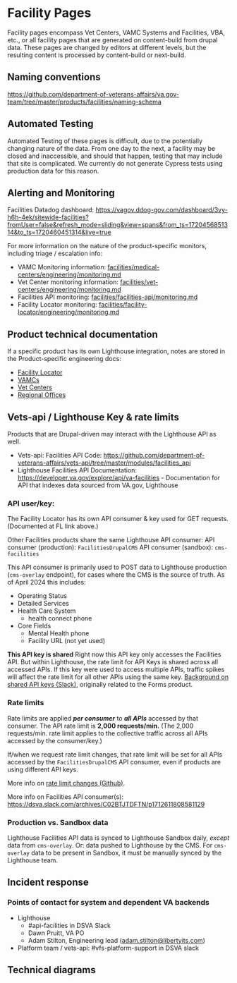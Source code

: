 # Facility Pages

Facility pages encompass Vet Centers, VAMC Systems and Facilities, VBA, etc., or all facility pages that are generated on content-build from drupal data. 
These pages are changed by editors at different levels, but the resulting content is processed by content-build or next-build. 

## Naming conventions
https://github.com/department-of-veterans-affairs/va.gov-team/tree/master/products/facilities/naming-schema

## Automated Testing
Automated Testing of these pages is difficult, due to the potentially changing nature of the data. From one day to the next, a facility may be closed and inaccessible, and should that happen, testing that may include that site is complicated. We currently do not generate Cypress tests using production data for this reason.

## Alerting and Monitoring
Facilities Datadog dashboard: https://vagov.ddog-gov.com/dashboard/3vy-h6h-4ek/sitewide-facilities?fromUser=false&refresh_mode=sliding&view=spans&from_ts=1720456851314&to_ts=1720460451314&live=true

For more information on the nature of the product-specific monitors, including triage / escalation info: 
* VAMC Monitoring information: [facilities/medical-centers/engineering/monitoring.md](https://github.com/department-of-veterans-affairs/va.gov-team/blob/master/products/facilities/medical-centers/engineering/monitoring.md)
* Vet Center monitoring information: [facilities/vet-centers/engineering/monitoring.md](https://github.com/department-of-veterans-affairs/va.gov-team/blob/master/products/facilities/vet-centers/engineering/monitoring.md)
* Facilities API monitoring: [facilities/facilities-api/monitoring.md](https://github.com/department-of-veterans-affairs/va.gov-team/blob/master/products/facilities/facilities-api/monitoring.md)
* Facility Locator monitoring: [facilities/facility-locator/engineering/monitoring.md](https://github.com/department-of-veterans-affairs/va.gov-team/blob/master/products/facilities/facility-locator/engineering/monitoring.md)

## Product technical documentation
If a specific product has its own Lighthouse integration, notes are stored in the Product-specific engineering docs: 
* [Facility Locator](https://github.com/department-of-veterans-affairs/va.gov-team/tree/master/products/facilities/facility-locator/engineering)
* [VAMCs](https://github.com/department-of-veterans-affairs/va.gov-team/tree/master/products/facilities/medical-centers/engineering)
* [Vet Centers](https://github.com/department-of-veterans-affairs/va.gov-team/tree/master/products/facilities/vet-centers/engineering)
* [Regional Offices](https://github.com/department-of-veterans-affairs/va.gov-team/tree/master/products/facilities/regional-offices/engineering)


## Vets-api / Lighthouse Key & rate limits
Products that are Drupal-driven may interact with the Lighthouse API as well. 

* Vets-api: Facilities API Code: https://github.com/department-of-veterans-affairs/vets-api/tree/master/modules/facilities_api
* Lighthouse Facilities API Documentation: https://developer.va.gov/explore/api/va-facilities - Documentation for API that indexes data sourced from VA.gov, Lighthouse

### **API user/key:**
The Facility Locator has its own API consumer & key used for GET requests. (Documented at FL link above.)

Other Facilities products share the same Lighthouse API consumer:
API consumer (production): `FacilitiesDrupalCMS`
API consumer (sandbox): `cms-facilities`

This API consumer is primarily used to POST data to Lighthouse production (`cms-overlay` endpoint), for cases where the CMS is the source of truth. As of April 2024 this includes: 
* Operating Status
* Detailed Services
* Health Care System
     * health connect phone
* Core Fields
    * Mental Health phone
    * Facility URL (not yet used)

**This API key is shared** 
Right now this API key only accesses the Facilities API. But within Lighthouse, the rate limit for API Keys is shared across all accessed APIs. If this key were used to access multiple APIs, traffic spikes will affect the rate limit for all other APIs using the same key. 
[Background on shared API keys (Slack)](https://dsva.slack.com/archives/CUB5X5MGF/p1695666665300929), originally related to the Forms product.

### **Rate limits**
Rate limits are applied _**per consumer**_ to _**all APIs**_ accessed by that consumer.
The API rate limit is **2,000 requests/min.** (The 2,000 requests/min. rate limit applies to the collective traffic across all APIs accessed by the consumer/key.)

If/when we request rate limit changes, that rate limit will be set for all APIs accessed by the `FacilitiesDrupalCMS` API consumer, even if products are using different API keys. 

More info on [rate limit changes (Github)](https://github.com/department-of-veterans-affairs/va.gov-team/blob/master/products/find-a-va-form/engineering/troubleshooting.md#request-api-limit-increase).

More info on Facilities API consumer(s): https://dsva.slack.com/archives/C02BTJTDFTN/p1712611808581129

### Production vs. Sandbox data
Lighthouse Facilities API data is synced to Lighthouse Sandbox daily, _except_ data from `cms-overlay`. Or: data pushed to Lighthouse by the CMS. 
For `cms-overlay` data to be present in Sandbox, it must be manually synced by the Lighthouse team.



## Incident response  

### Points of contact for system and dependent VA backends
   - Lighthouse 
     - #api-facilities in DSVA Slack
     - Dawn Pruitt, VA PO
     - Adam Stilton, Engineering lead (adam.stilton@libertyits.com)
   - Platform team / vets-api: #vfs-platform-support in DSVA slack  
 


## Technical diagrams 
